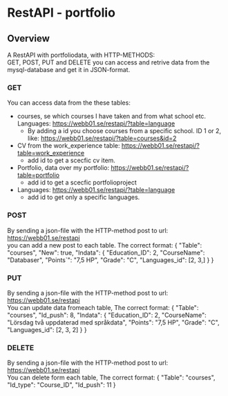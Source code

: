 # RestAPI - portfolio

## Overview
A RestAPI with portfoliodata, with HTTP-METHODS:  
GET, POST, PUT and DELETE you can access and retrive data from the mysql-database and get it in JSON-format.
 
### GET
You can access data from the these tables:  
- courses, se which courses I have taken and from what school etc. Languages: https://webb01.se/restapi/?table=language 
    - By adding a id you choose courses from a specific school. ID 1 or 2, like: https://webb01.se/restapi/?table=courses&id=2
- CV from the work_experience table: https://webb01.se/restapi/?table=work_experience
    - add id to get a scecfic cv item.
- Portfolio, data over my portfolio: https://webb01.se/restapi/?table=portfolio 
    - add id to get a scecfic portfolioproject
- Languages: https://webb01.se/restapi/?table=language
    - add id to get only a specific languages.   


### POST
By sending a json-file with the HTTP-method post to url: https://webb01.se/restapi  
you can add a new post to each table. The correct format: 
{
  "Table": "courses",
  "New": true,
  "Indata": {
    "Education_ID": 2,
    "CourseName": "Databaser",
    "Points`": "7,5 HP",
    "Grade": "C",
    "Languages_id": [2, 3,]
  }
}

### PUT
By sending a json-file with the HTTP-method post to url: https://webb01.se/restapi  
You can update data fromeach table, The correct format: 
{
    "Table": "courses",
    "Id_push": 8,
	"Indata": {
		"Education_ID": 2,
		"CourseName": "Lörsdag två uppdaterad med språkdata",
		"Points": "7,5 HP",
		"Grade": "C",
		"Languages_id": [2, 3, 2]
	}
}

### DELETE
By sending a json-file with the HTTP-method post to url: https://webb01.se/restapi  
You can delete form each table, The correct format: 
{
    "Table": "courses",
    "Id_type": "Course_ID",
    "Id_push": 11
}